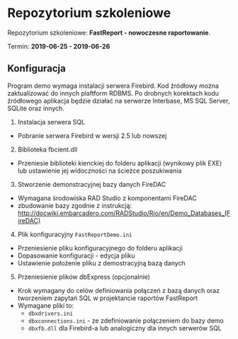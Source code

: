 ﻿# Repozytorium szkoleniowe

Repozytorium szkoleniowe: **FastReport - nowoczesne raportowanie**. 

Termin: **2019-06-25 - 2019-06-26**

## Konfiguracja

Program demo wymaga instalacji serwera Firebird. Kod źródłowy można zaktualizować 
do innych plaftform RDBMS. Po drobnych korektach kodu źródłowego aplikacja będzie 
działać na serwerze Interbase, MS SQL Server, SQLite oraz innych.

1) Instalacja serwera SQL
  * Pobranie serwera Firebird w wersji 2.5 lub nowszej
2) Biblioteka fbcient.dll
  * Przeniesie biblioteki kienckiej do folderu aplikacji (wynikowy plik EXE) lub ustawienie jej widoczności na ścieżce poszukiwania
3) Stworzenie demonstracyjnej bazy danych FireDAC
  * Wymagana środowiska RAD Studio z komponentami FireDAC
  * zbudowanie bazy zgodnie z instrukcją: http://docwiki.embarcadero.com/RADStudio/Rio/en/Demo_Databases_(FireDAC)
4) Plik konfiguracyjny `FastReportDemo.ini` 
  * Przeniesienie pliku konfiguracyjnego do folderu aplikacji
  * Dopasowanie konfiguracji - edycja pliku
  * Ustawienie położenie pliku z demostracyjną bazą danych
5) Przeniesienie plików dbExpress (opcjonalnie)
  * Krok wymagany do celów definiowania połączeń z bazą danych oraz tworzeniem zapytań SQL w projektancie raportów FastReport
  * Wymagane pliki to:
    * `dbxdrivers.ini`
    * `dbxconnections.ini` - ze zdefiniowanie połączeniem do bazy demo
    * `dbxfb.dll` dla Firebird-a lub analogiczny dla innych serwerów SQL
